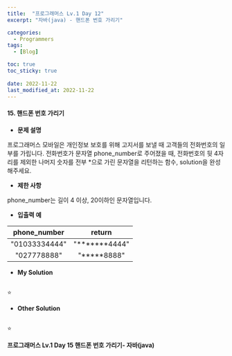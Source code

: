 ```yaml
---
title:  "프로그래머스 Lv.1 Day 12"
excerpt: "자바(java) - 핸드폰 번호 가리기"

categories:
  - Programmers
tags:
  - [Blog]

toc: true
toc_sticky: true
 
date: 2022-11-22
last_modified_at: 2022-11-22
---
```


#### 15. 핸드폰 번호 가리기




- **문제 설명** 

프로그래머스 모바일은 개인정보 보호를 위해 고지서를 보낼 때 고객들의 전화번호의 일부를 가립니다.
전화번호가 문자열 phone_number로 주어졌을 때, 전화번호의 뒷 4자리를 제외한 나머지 숫자를 전부 *으로 가린 문자열을 리턴하는 함수, solution을 완성해주세요.

- **제한 사항**

phone_number는 길이 4 이상, 20이하인 문자열입니다.

- **입출력 예**

|**phone_number**|**return**|
|:---:|:---:|
|"01033334444"|"*******4444"|
|"027778888"|"*****8888"|


- **My Solution**

```java

```
⭐


- **Other Solution**

```java

```
⭐

**프로그래머스 Lv.1 Day 15 핸드폰 번호 가리기- 자바(java)**